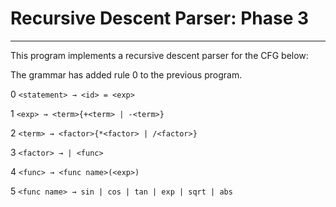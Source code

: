 # Recursive Descent Parser: Phase 3
------------------------------------------------------------
This program implements a recursive descent parser for the CFG below:

The grammar has added rule 0 to the previous program.

0 `<statement> → <id> = <exp>`

1 `<exp> → <term>{+<term> | -<term>}`

2 `<term> → <factor>{*<factor> | /<factor>}`

3 `<factor> → | <func>`

4 `<func> → <func name>(<exp>)`

5 `<func name> → sin | cos | tan | exp | sqrt | abs`

